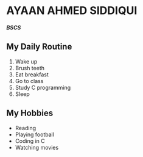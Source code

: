 # AYAAN AHMED SIDDIQUI
***BSCS***  

## My Daily Routine

1. Wake up
2. Brush teeth
3. Eat breakfast
4. Go to class
5. Study C programming
6. Sleep

## My Hobbies

- Reading
- Playing football
- Coding in C
- Watching movies



